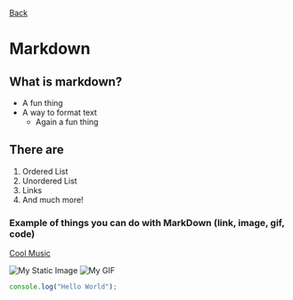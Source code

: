 [Back](https://github.com/AsunaSemoulin/exercise-markdown/blob/master/README.md)

# Markdown

## What is markdown?
* A fun thing
* A way to format text
    * Again a fun thing

## There are
1. Ordered List
2. Unordered List
3. Links
4. And much more!

### Example of things you can do with MarkDown (link, image, gif, code)

[Cool Music](https://www.youtube.com/watch?v=xkutry7p5u8&ab_channel=GhostNation-Topic)

![My Static Image](https://i.imgur.com/P4bDzBj.jpeg)
![My GIF](https://i.imgur.com/8sSzwZT.gif)

```js
console.log("Hello World");
```